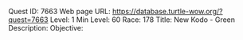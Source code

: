 Quest ID: 7663
Web page URL: https://database.turtle-wow.org/?quest=7663
Level: 1
Min Level: 60
Race: 178
Title: New Kodo - Green
Description: 
Objective: 
